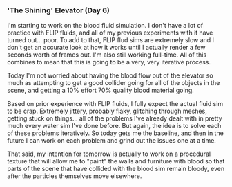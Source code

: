 ### 'The Shining' Elevator (Day 6)

I'm starting to work on the blood fluid simulation. I don't have a lot of practice with FLIP fluids,
and all of my previous experiments with it have turned out... poor. To add to that, FLIP flud sims are
extremely slow and I don't get an accurate look at how it works until I actually render a few seconds
worth of frames out. I'm also still working full-time. All of this combines to mean that this is going
to be a very, very iterative process.

Today I'm not worried about having the blood flow out of the elevator so much as attempting to get a
good collider going for all of the objects in the scene, and getting a 10% effort 70% quality blood
material going.

Based on prior experience with FLIP fluids, I fully expect the actual fluid sim to be crap. Extremely
jittery, probably flaky, glitching through meshes, getting stuck on things... all of the problems I've
already dealt with in pretty much every water sim I've done before. But again, the idea is to solve
each of these problems iteratively. So today gets me the baseline, and then in the future I can work on
each problem and grind out the issues one at a time.

That said, my intention for tomorrow is actually to work on a procedural texture that will allow me
to "paint" the walls and furniture with blood so that parts of the scene that have collided with the
blood sim remain bloody, even after the particles themselves move elsewhere.
